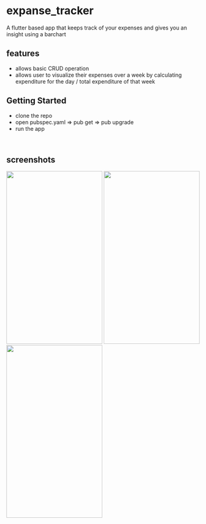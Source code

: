 # expanse_tracker

A flutter based app that keeps track of your expenses and gives you an insight using a barchart

## features

- allows basic CRUD operation
- allows user to visualize their expenses over a week by calculating expenditure for the day / total expenditure of that week

## Getting Started

- clone the repo
- open pubspec.yaml => pub get => pub upgrade
- run the app 
</BR>

## screenshots
<span>
<img src = "https://user-images.githubusercontent.com/52049053/179257555-32c42280-cc91-49f1-b164-0cf5b256f76a.jpeg" width="250" height="450"  />
<img src = "https://user-images.githubusercontent.com/52049053/179257564-10f96e71-3d5c-4def-9f50-77695f26f9d9.jpeg" width="250" height="450"  />
<img src = "https://user-images.githubusercontent.com/52049053/179257569-727c712f-7b07-40d8-8ba2-2b62d588aded.jpeg" width="250" height="450"  />
</span>
